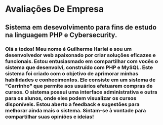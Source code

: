 # Avaliações De Empresa

## Sistema em desevolvimento para fins de estudo na linguagem PHP e Cybersecurity.

### Olá a todos! Meu nome é Guilherme Harlei e sou um desenvolvedor web apaixonado por criar soluções eficazes e funcionais. Estou entusiasmado em compartilhar com vocês o sistema que desenvolvi, construído com PHP e MySQL. Este sistema foi criado com o objetivo de aprimorar minhas habilidades e conhecimentos. Ele consiste em um sistema de "Carrinho" que permite aos usuários efetuarem compras de cursos. O sistema possui uma interface administrativa e outra para os alunos, onde eles podem visualizar os cursos disponíveis. Estou aberto a feedback e sugestões para melhorar ainda mais o sistema. Sintam-se à vontade para compartilhar suas opiniões e ideias!
